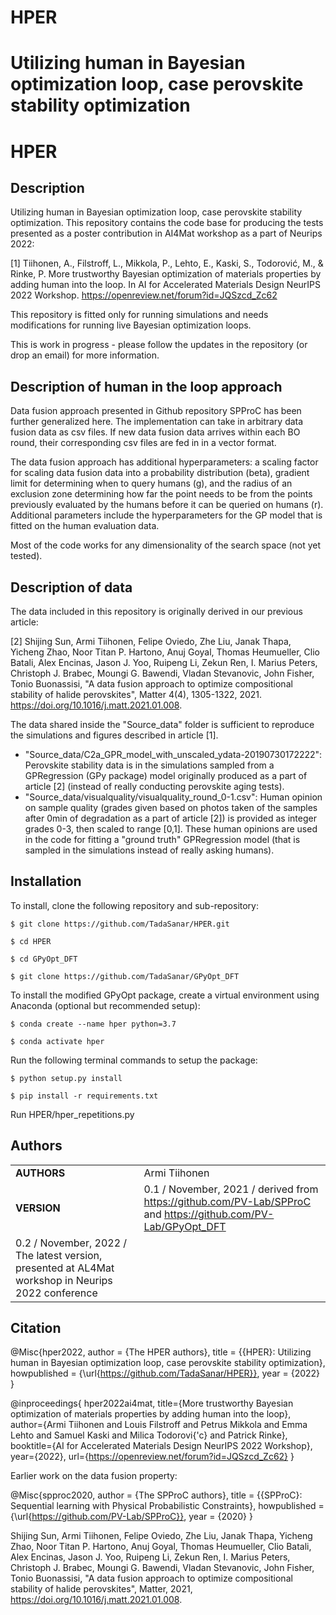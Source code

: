 
# HPER
Utilizing human in Bayesian optimization loop, case perovskite stability optimization
=======

HPER 
===========

## Description

Utilizing human in Bayesian optimization loop, case perovskite stability optimization. This repository contains the code base for producing the tests presented as a poster contribution in AI4Mat workshop as a part of Neurips 2022:

[1] Tiihonen, A., Filstroff, L., Mikkola, P., Lehto, E., Kaski, S., Todorović, M., & Rinke, P. More trustworthy Bayesian optimization of materials properties by adding human into the loop. In AI for Accelerated Materials Design NeurIPS 2022 Workshop. https://openreview.net/forum?id=JQSzcd_Zc62

This repository is fitted only for running simulations and needs modifications for running live Bayesian optimization loops.

This is work in progress - please follow the updates in the repository (or drop an email) for more information.

## Description of human in the loop approach

Data fusion approach presented in Github repository SPProC has been further generalized here. The implementation can take in arbitrary data fusion data as csv files. If new data fusion data arrives within each BO round, their corresponding csv files are fed in in a vector format.

The data fusion approach has additional hyperparameters: a scaling factor for scaling data fusion data into a probability distribution (beta), gradient limit for determining when to query humans (g), and the radius of an exclusion zone determining how far the point needs to be from the points previously evaluated by the humans before it can be queried on humans (r). Additional parameters include the hyperparameters for the GP model that is fitted on the human evaluation data.

Most of the code works for any dimensionality of the search space (not yet tested).

## Description of data

The data included in this repository is originally derived in our previous article:

[2] Shijing Sun, Armi Tiihonen, Felipe Oviedo, Zhe Liu, Janak Thapa, Yicheng Zhao, Noor Titan P. Hartono, Anuj Goyal, Thomas Heumueller, Clio Batali, Alex Encinas, Jason J. Yoo, Ruipeng Li, Zekun Ren, I. Marius Peters, Christoph J. Brabec, Moungi G. Bawendi, Vladan Stevanovic, John Fisher, Tonio Buonassisi, "A data fusion approach to optimize compositional stability of halide perovskites", Matter 4(4), 1305-1322, 2021. https://doi.org/10.1016/j.matt.2021.01.008.

The data shared inside the "Source_data" folder is sufficient to reproduce the simulations and figures described in article [1].
- "Source_data/C2a_GPR_model_with_unscaled_ydata-20190730172222": Perovskite stability data is in the simulations sampled from a GPRegression (GPy package) model originally produced as a part of article [2] (instead of really conducting perovskite aging tests).
- "Source_data/visualquality/visualquality_round_0-1.csv": Human opinion on sample quality (grades given based on photos taken of the samples after 0min of degradation as a part of article [2]) is provided as integer grades 0-3, then scaled to range [0,1]. These human opinions are used in the code for fitting a "ground truth" GPRegression model (that is sampled in the simulations instead of really asking humans).

## Installation
To install, clone the following repository and sub-repository:

`$ git clone https://github.com/TadaSanar/HPER.git`

`$ cd HPER`

`$ cd GPyOpt_DFT`

`$ git clone https://github.com/TadaSanar/GPyOpt_DFT`

To install the modified GPyOpt package, create a virtual environment using Anaconda (optional but recommended setup):

`$ conda create --name hper python=3.7`

`$ conda activate hper`

Run the following terminal commands to setup the package:

`$ python setup.py install`

`$ pip install -r requirements.txt`

Run HPER/hper_repetitions.py

## Authors
||                    |
| ------------- | ------------------------------ |
| **AUTHORS**      | Armi Tiihonen | 
| **VERSION**      | 0.1 / November, 2021 /  derived from https://github.com/PV-Lab/SPProC and https://github.com/PV-Lab/GPyOpt_DFT |
| 0.2 / November, 2022 /  The latest version, presented at AL4Mat workshop in Neurips 2022 conference |

## Citation

@Misc{hper2022,
  author =   {The HPER authors},
  title =    {{HPER}: Utilizing human in Bayesian optimization loop, case perovskite stability optimization},
  howpublished = {\url{https://github.com/TadaSanar/HPER}},
  year = {2022}
}

@inproceedings{
hper2022ai4mat,
title={More trustworthy Bayesian optimization of materials properties by adding human into the loop},
author={Armi Tiihonen and Louis Filstroff and Petrus Mikkola and Emma Lehto and Samuel Kaski and Milica Todorovi{\'c} and Patrick Rinke},
booktitle={AI for Accelerated Materials Design NeurIPS 2022 Workshop},
year={2022},
url={https://openreview.net/forum?id=JQSzcd_Zc62}
}

Earlier work on the data fusion property:

@Misc{spproc2020,
  author =   {The SPProC authors},
  title =    {{SPProC}: Sequential learning with Physical Probabilistic Constraints},
  howpublished = {\url{https://github.com/PV-Lab/SPProC}},
  year = {2020}
}

Shijing Sun, Armi Tiihonen, Felipe Oviedo, Zhe Liu, Janak Thapa, Yicheng Zhao, Noor Titan P. Hartono, Anuj Goyal, Thomas Heumueller, Clio Batali, Alex Encinas, Jason J. Yoo, Ruipeng Li, Zekun Ren, I. Marius Peters, Christoph J. Brabec, Moungi G. Bawendi, Vladan Stevanovic, John Fisher, Tonio Buonassisi, "A data fusion approach to optimize compositional stability of halide perovskites", Matter, 2021, https://doi.org/10.1016/j.matt.2021.01.008.